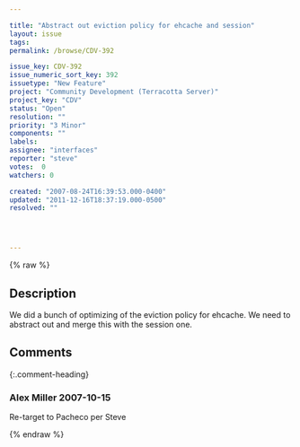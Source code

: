 ```yaml
---

title: "Abstract out eviction policy for ehcache and session"
layout: issue
tags: 
permalink: /browse/CDV-392

issue_key: CDV-392
issue_numeric_sort_key: 392
issuetype: "New Feature"
project: "Community Development (Terracotta Server)"
project_key: "CDV"
status: "Open"
resolution: ""
priority: "3 Minor"
components: ""
labels: 
assignee: "interfaces"
reporter: "steve"
votes:  0
watchers: 0

created: "2007-08-24T16:39:53.000-0400"
updated: "2011-12-16T18:37:19.000-0500"
resolved: ""




---
```


{% raw %}

## Description

<div markdown="1" class="description">

We did a bunch of optimizing of the eviction policy for ehcache. We need to abstract out and merge this with the session one.

</div>

## Comments


{:.comment-heading}
### **Alex Miller** <span class="date">2007-10-15</span>

<div markdown="1" class="comment">

Re-target to Pacheco per Steve

</div>



{% endraw %}

